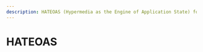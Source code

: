 ```yaml
---
description: HATEOAS (Hypermedia as the Engine of Application State) for REST
---
```


# HATEOAS




